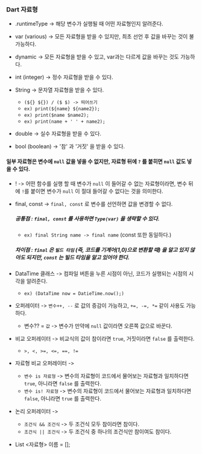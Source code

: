 ### Dart 자료형

* .runtimeType -> 해당 변수가 실행될 때 어떤 자료형인지 알려준다.

* var (various) -> 모든 자료형을 받을 수 있지만, 최초 선언 후 값을 바꾸는 것이 불가능하다.
* dynamic -> 모든 자료형을 받을 수 있고, var과는 다르게 값을 바꾸는 것도 가능하다.
* int (integer) -> 정수 자료형을 받을 수 있다.
* String -> 문자열 자료형을 받을 수 있다.
  * ``(${} ${}) / ($ $) -> 띄어쓰기``
  * ``ex) print(${name} ${name2});``
  * ``ex) print($name $name2);``
  * ``ex) print(name + ' ' + name2);``
* double -> 실수 자료형을 받을 수 있다.
* bool (boolean) -> '참' 과 '거짓' 을 받을 수 있다.

#### 일부 자료형은 변수에 ``null`` 값을 넣을 수 없지만, 자료형 뒤에 ``?`` 를 붙히면 ``null`` 값도 넣을 수 있다.

* ! -> 어떤 함수를 실행 할 때 변수가 ``null`` 이 들어갈 수 없는 자료형이라면, 변수 뒤에 ``!``를 붙이면 변수가 ``null`` 이 절대 들어갈 수 없다는 것을 의미한다.
* final, const -> ``final, const`` 로 변수를 선언하면 값을 변경할 수 없다.
  ##### 공통점 : ``final, const`` 를 사용하면 ``Type(var)`` 을 생략할 수 있다.
  * ``ex) final String name -> final name`` (const 또한 동일하다.)
  
  ##### 차이점 : ``final`` 은 ``빌드 타임`` (즉, 코드를 기계어(1,0)으로 변환할 때) 을 알고 있지 않아도 되지만, ``const`` 는 빌드 타임을 알고 있어야 한다.
* DataTime 클래스 -> 컴파일 버튼을 누른 시점이 아닌, 코드가 실행되는 시점의 시각을 알려준다.
  * ``ex) (DataTime now = DatieTime.now();)``
* 오퍼레이터 -> ``변수++, --`` 로 값의 증감이 가능하고, ``+=, -=, *=`` 같이 사용도 가능하다.
  * 변수?? = ``값`` -> 변수가 만약에 ``null`` 값이라면 오른쪽 값으로 바꾼다.
* 비교 오퍼레이터 -> 비교식의 값이 참이라면 ``true``, 거짓이라면 ``false`` 를 출력한다.
  * ``>, <, >=, <=, ==, !=``
* 자료형 비교 오퍼레이터 -> 
  * ``변수 is 자료형`` -> 변수의 자료형이 코드에서 물어보는 자료형과 일치하다면 ``true``, 아니라면 ``false`` 를 출력한다.
  * ``변수 is! 자료형`` -> 변수의 자료형이 코드에서 물어보는 자료형과 일치하다면 ``false``, 아니라면 ``true`` 를 출력한다.
* 논리 오퍼레이터 ->
  * ``조건식 && 조건식`` -> 두 조건식 모두 참이라면 참이다.
  * ``조건식 || 조건식`` -> 두 조건식 중 하나의 조건식만 참이여도 참이다. 
* List <자료형> 이름 = [];
